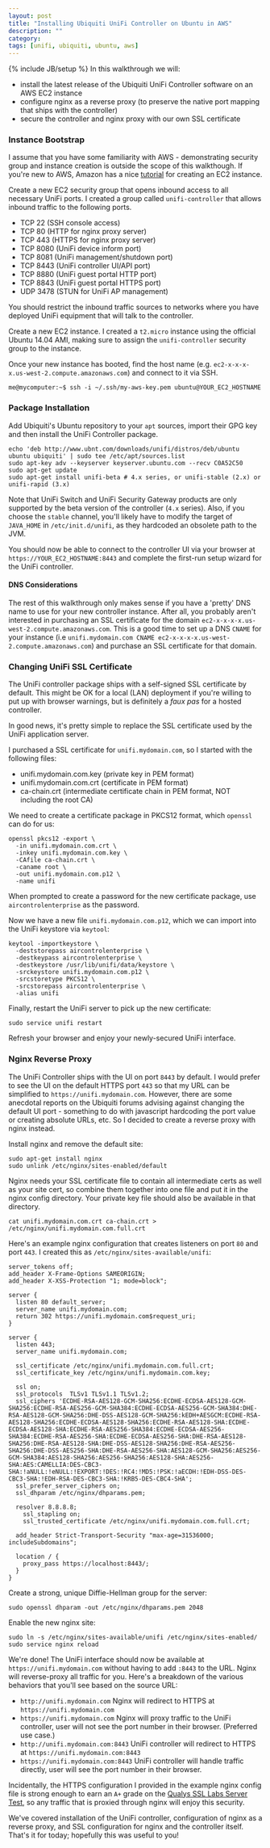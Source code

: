 ```yaml
---
layout: post
title: "Installing Ubiquiti UniFi Controller on Ubuntu in AWS"
description: ""
category: 
tags: [unifi, ubiquiti, ubuntu, aws]
---
```

{% include JB/setup %}
In this walkthrough we will:

- install the latest release of the Ubiquiti UniFi Controller software on an AWS EC2 instance
- configure nginx as a reverse proxy (to preserve the native port mapping that ships with the controller)
- secure the controller and nginx proxy with our own SSL certificate

<!--more-->
### Instance Bootstrap

I assume that you have some familiarity with AWS - demonstrating security group and instance creation is outside the scope of this walkthough. If you're new to AWS, Amazon has a nice [tutorial](http://docs.aws.amazon.com/AWSEC2/latest/UserGuide/EC2_GetStarted.html) for creating an EC2 instance.

Create a new EC2 security group that opens inbound access to all necessary UniFi ports. I created a group called `unifi-controller` that allows inbound traffic to the following ports.

- TCP 22 (SSH console access)
- TCP 80 (HTTP for nginx proxy server)
- TCP 443 (HTTPS for nginx proxy server)
- TCP 8080 (UniFi device inform port)
- TCP 8081 (UniFi management/shutdown port)
- TCP 8443 (UniFi controller UI/API port)
- TCP 8880 (UniFi guest portal HTTP port)
- TCP 8843 (UniFi guest portal HTTPS port)
- UDP 3478 (STUN for UniFi AP management)

You should restrict the inbound traffic sources to networks where you have deployed UniFi equipment that will talk to the controller.

Create a new EC2 instance. I created a `t2.micro` instance using the official Ubuntu 14.04 AMI, making sure to assign the `unifi-controller` security group to the instance.

Once your new instance has booted, find the host name (e.g. `ec2-x-x-x-x.us-west-2.compute.amazonaws.com`) and connect to it via SSH.

```
me@mycomputer:~$ ssh -i ~/.ssh/my-aws-key.pem ubuntu@YOUR_EC2_HOSTNAME
```

### Package Installation

Add Ubiquiti's Ubuntu repository to your `apt` sources, import their GPG key and then install the UniFi Controller package.

```
echo 'deb http://www.ubnt.com/downloads/unifi/distros/deb/ubuntu ubuntu ubiquiti' | sudo tee /etc/apt/sources.list
sudo apt-key adv --keyserver keyserver.ubuntu.com --recv C0A52C50
sudo apt-get update
sudo apt-get install unifi-beta # 4.x series, or unifi-stable (2.x) or unifi-rapid (3.x)
```

Note that UniFi Switch and UniFi Security Gateway products are only supported by the beta version of the controller (`4.x` series). Also, if you choose the `stable` channel, you'll likely have to modify the target of `JAVA_HOME` in `/etc/init.d/unifi`, as they hardcoded an obsolete path to the JVM. 

You should now be able to connect to the controller UI via your browser at `https://YOUR_EC2_HOSTNAME:8443` and complete the first-run setup wizard for the UniFi controller.

#### DNS Considerations

The rest of this walkthrough only makes sense if you have a 'pretty' DNS name to use for your new controller instance. After all, you probably aren't interested in purchasing an SSL certificate for the domain `ec2-x-x-x-x.us-west-2.compute.amazonaws.com`. This is a good time to set up a DNS `CNAME` for your instance (i.e `unifi.mydomain.com CNAME ec2-x-x-x-x.us-west-2.compute.amazonaws.com`) and purchase an SSL certificate for that domain.

### Changing UniFi SSL Certificate

The UniFi controller package ships with a self-signed SSL certificate by default. This might be OK for a local (LAN) deployment if you're willing to put up with browser warnings, but is definitely a _faux pas_ for a hosted controller.

In good news, it's pretty simple to replace the SSL certificate used by the UniFi application server.

I purchased a SSL certificate for `unifi.mydomain.com`, so I started with the following files:

- unifi.mydomain.com.key (private key in PEM format)
- unifi.mydomain.com.crt (certificate in PEM format)
- ca-chain.crt (intermediate certificate chain in PEM format, NOT including the root CA)

We need to create a certificate package in PKCS12 format, which `openssl` can do for us:

```
openssl pkcs12 -export \
  -in unifi.mydomain.com.crt \
  -inkey unifi.mydomain.com.key \
  -CAfile ca-chain.crt \
  -caname root \
  -out unifi.mydomain.com.p12 \
  -name unifi
```

When prompted to create a password for the new certificate package, use `aircontrolenterprise` as the password.

Now we have a new file `unifi.mydomain.com.p12`, which we can import into the UniFi keystore via `keytool`:

```
keytool -importkeystore \
  -deststorepass aircontrolenterprise \
  -destkeypass aircontrolenterprise \
  -destkeystore /usr/lib/unifi/data/keystore \
  -srckeystore unifi.mydomain.com.p12 \
  -srcstoretype PKCS12 \
  -srcstorepass aircontrolenterprise \
  -alias unifi
```

Finally, restart the UniFi server to pick up the new certificate:

```
sudo service unifi restart
```

Refresh your browser and enjoy your newly-secured UniFi interface.

### Nginx Reverse Proxy

The UniFi Controller ships with the UI on port `8443` by default. I would prefer to see the UI on the default HTTPS port `443` so that my URL can be simplified to `https://unifi.mydomain.com`. However, there are some anecdotal reports on the Ubiquiti forums advising against changing the default UI port - something to do with javascript hardcoding the port value or creating absolute URLs, etc. So I decided to create a reverse proxy with nginx instead.

Install nginx and remove the default site:

```
sudo apt-get install nginx
sudo unlink /etc/nginx/sites-enabled/default
```

Nginx needs your SSL certificate file to contain all intermediate certs as well as your site cert, so combine them together into one file and put it in the nginx config directory. Your private key file should also be available in that directory.

```
cat unifi.mydomain.com.crt ca-chain.crt > /etc/nginx/unifi.mydomain.com.full.crt
```

Here's an example nginx configuration that creates listeners on port `80` and port `443`. I created this as `/etc/nginx/sites-available/unifi`:

```
server_tokens off;
add_header X-Frame-Options SAMEORIGIN;
add_header X-XSS-Protection "1; mode=block";

server {
  listen 80 default_server;
  server_name unifi.mydomain.com;
  return 302 https://unifi.mydomain.com$request_uri;
}

server {
  listen 443;
  server_name unifi.mydomain.com;

  ssl_certificate /etc/nginx/unifi.mydomain.com.full.crt;
  ssl_certificate_key /etc/nginx/unifi.mydomain.com.key;

  ssl on;
  ssl_protocols  TLSv1 TLSv1.1 TLSv1.2;
  ssl_ciphers 'ECDHE-RSA-AES128-GCM-SHA256:ECDHE-ECDSA-AES128-GCM-SHA256:ECDHE-RSA-AES256-GCM-SHA384:ECDHE-ECDSA-AES256-GCM-SHA384:DHE-RSA-AES128-GCM-SHA256:DHE-DSS-AES128-GCM-SHA256:kEDH+AESGCM:ECDHE-RSA-AES128-SHA256:ECDHE-ECDSA-AES128-SHA256:ECDHE-RSA-AES128-SHA:ECDHE-ECDSA-AES128-SHA:ECDHE-RSA-AES256-SHA384:ECDHE-ECDSA-AES256-SHA384:ECDHE-RSA-AES256-SHA:ECDHE-ECDSA-AES256-SHA:DHE-RSA-AES128-SHA256:DHE-RSA-AES128-SHA:DHE-DSS-AES128-SHA256:DHE-RSA-AES256-SHA256:DHE-DSS-AES256-SHA:DHE-RSA-AES256-SHA:AES128-GCM-SHA256:AES256-GCM-SHA384:AES128-SHA256:AES256-SHA256:AES128-SHA:AES256-SHA:AES:CAMELLIA:DES-CBC3-SHA:!aNULL:!eNULL:!EXPORT:!DES:!RC4:!MD5:!PSK:!aECDH:!EDH-DSS-DES-CBC3-SHA:!EDH-RSA-DES-CBC3-SHA:!KRB5-DES-CBC4-SHA';
  ssl_prefer_server_ciphers on;
  ssl_dhparam /etc/nginx/dhparams.pem;

  resolver 8.8.8.8;
    ssl_stapling on;
    ssl_trusted_certificate /etc/nginx/unifi.mydomain.com.full.crt;

  add_header Strict-Transport-Security "max-age=31536000; includeSubdomains";

  location / {
    proxy_pass https://localhost:8443/;
  }
}
```

Create a strong, unique Diffie-Hellman group for the server:

```
sudo openssl dhparam -out /etc/nginx/dhparams.pem 2048
```

Enable the new nginx site:

```
sudo ln -s /etc/nginx/sites-available/unifi /etc/nginx/sites-enabled/
sudo service nginx reload
```

We're done! The UniFi interface should now be available at `https://unifi.mydomain.com` without having to add `:8443` to the URL. Nginx will reverse-proxy all traffic for you. Here's a breakdown of the various behaviors that you'll see based on the source URL:

- `http://unifi.mydomain.com` Nginx will redirect to HTTPS at `https://unifi.mydomain.com`
- `https://unifi.mydomain.com` Nginx will proxy traffic to the UniFi controller, user will not see the port number in their browser. (Preferred use case.)
- `http://unifi.mydomain.com:8443` UniFi controller will redirect to HTTPS at `https://unifi.mydomain.com:8443`
- `https://unifi.mydomain.com:8443` UniFi controller will handle traffic directly, user will see the port number in their browser.

Incidentally, the HTTPS configuration I provided in the example nginx config file is strong enough to earn an `A+` grade on the [Qualys SSL Labs Server Test](https://www.ssllabs.com/ssltest/), so any traffic that is proxied through nginx will enjoy this security.

We've covered installation of the UniFi controller, configuration of nginx as a reverse proxy, and SSL configuration for nginx and the controller itself. That's it for today; hopefully this was useful to you!

